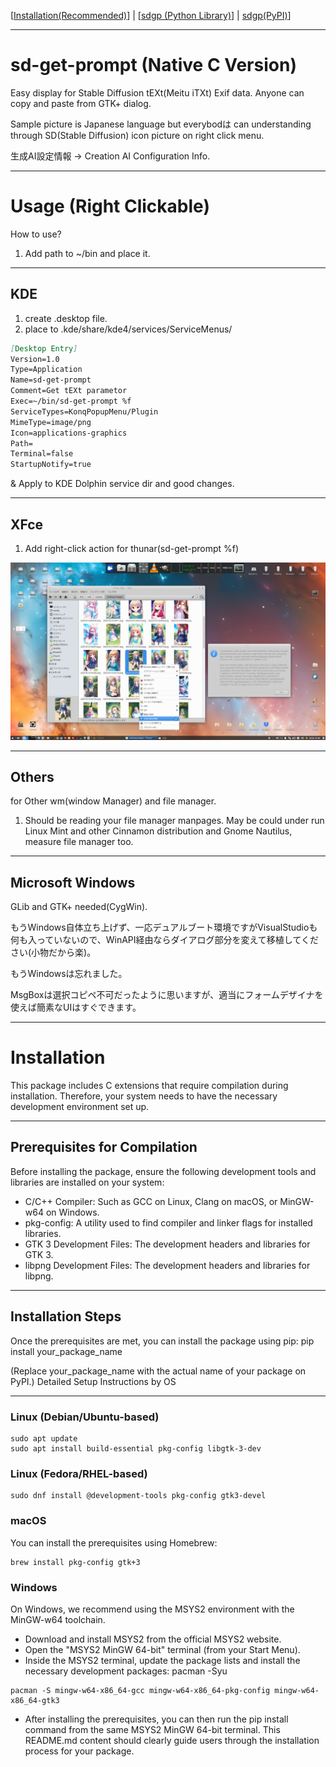 [[Installation(Recommended)](#Installation)] | [[sdgp (Python Library)](https://github.com/ScrapWareOrg/sdgp)] | [sdgp(PyPI)](https://github.com/ScrapWareOrg/sdgp)]

---
# sd-get-prompt (Native C Version)

Easy display for Stable Diffusion tEXt(Meitu iTXt) Exif data. Anyone can copy and paste from GTK+ dialog.

Sample picture is Japanese language but everybodは can understanding through SD(Stable Diffusion) icon picture on right click menu.

生成AI設定情報 → Creation AI Configuration Info.

-----
# Usage (Right Clickable)

How to use?

1. Add path to ~/bin and place it.

-----
## KDE

1. create .desktop file.
2. place to .kde/share/kde4/services/ServiceMenus/

````markdown
[Desktop Entry]  
Version=1.0  
Type=Application  
Name=sd-get-prompt  
Comment=Get tEXt parametor  
Exec=~/bin/sd-get-prompt %f  
ServiceTypes=KonqPopupMenu/Plugin  
MimeType=image/png  
Icon=applications-graphics  
Path=  
Terminal=false  
StartupNotify=true  
````

& Apply to KDE Dolphin service dir and good changes.

-----
## XFce

1. Add right-click action for thunar(sd-get-prompt %f)

![sample](https://raw.githubusercontent.com/ScrapWare/sd-get-prompt/refs/heads/main/xfce-sample.png)

-----
## Others

for Other wm(window Manager) and file manager.

1. Should be reading your file manager manpages. May be could under run Linux Mint and other Cinnamon distribution and Gnome Nautilus, measure file manager too.

-----
## Microsoft Windows

GLib and GTK+ needed(CygWin).

もうWindows自体立ち上げず、一応デュアルブート環境ですがVisualStudioも何も入っていないので、WinAPI経由ならダイアログ部分を変えて移植してください(小物だから楽)。

もうWindowsは忘れました。

MsgBoxは選択コピペ不可だったように思いますが、適当にフォームデザイナを使えば簡素なUIはすぐできます。

-----
# <a id="Installation" name="Installation">Installation</a>

This package includes C extensions that require compilation during installation. Therefore, your system needs to have the necessary development environment set up.

---
## Prerequisites for Compilation

Before installing the package, ensure the following development tools and libraries are installed on your system:

 * C/C++ Compiler: Such as GCC on Linux, Clang on macOS, or MinGW-w64 on Windows.
 * pkg-config: A utility used to find compiler and linker flags for installed libraries.
 * GTK 3 Development Files: The development headers and libraries for GTK 3.
 * libpng Development Files: The development headers and libraries for libpng.

---
## Installation Steps

Once the prerequisites are met, you can install the package using pip:
pip install your_package_name

(Replace your_package_name with the actual name of your package on PyPI.)
Detailed Setup Instructions by OS

---
### Linux (Debian/Ubuntu-based)

```
sudo apt update
sudo apt install build-essential pkg-config libgtk-3-dev
```

### Linux (Fedora/RHEL-based)
```
sudo dnf install @development-tools pkg-config gtk3-devel
```

### macOS

You can install the prerequisites using Homebrew:

```
brew install pkg-config gtk+3
```

### Windows

On Windows, we recommend using the MSYS2 environment with the MinGW-w64 toolchain.

 * Download and install MSYS2 from the official MSYS2 website.
 * Open the "MSYS2 MinGW 64-bit" terminal (from your Start Menu).
 * Inside the MSYS2 terminal, update the package lists and install the necessary development packages:
   pacman -Syu

```
pacman -S mingw-w64-x86_64-gcc mingw-w64-x86_64-pkg-config mingw-w64-x86_64-gtk3
```

 * After installing the prerequisites, you can then run the pip install command from the same MSYS2 MinGW 64-bit terminal.
This README.md content should clearly guide users through the installation process for your package.
